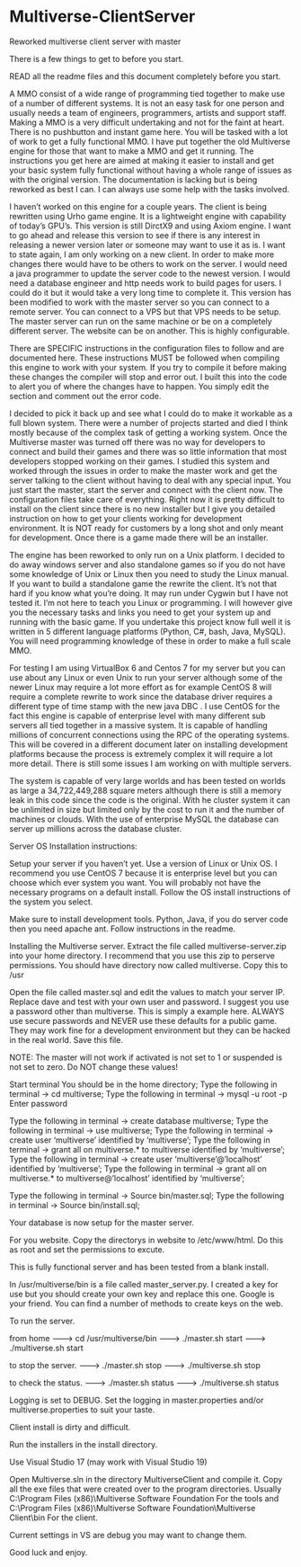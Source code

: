 # Multiverse-ClientServer
 Reworked multiverse client server with master

There is a few things to get to before you start.

READ all the readme files and this document completely before you start.

A MMO consist of a wide range of programming tied together to make use of a number of different systems. It is not an easy task for one person and usually needs a team of engineers, programmers, artists and support staff. Making a MMO is a very difficult undertaking and not for the faint at heart. There is no pushbutton and instant game here. You will be tasked with a lot of work to get a fully functional MMO. I have put together the old Multiverse engine for those that want to make a MMO and get it running. The instructions you get here are aimed at making it easier to install and get your basic system fully functional without having a whole range of issues as with the original version. The documentation is lacking but is being reworked as best I can. I can always use some help with the tasks involved.

I haven’t worked on this engine for a couple years. The client is being rewritten using Urho game engine. It is a lightweight engine with capability of today’s GPU’s. This version is still DirctX9 and using Axiom engine. I want to go ahead and release this version to see if there is any interest in releasing a newer version later or someone may want to use it as is. I want to state again, I am only working on a new client. In order to make more changes there would have to be others to work on the server. I would need a java programmer to update the server code to the newest version. I would need a database engineer and http needs work to build pages for users. I could do it but it would take a very long time to complete it. This version has been modified to work with the master server so you can connect to a remote server. You can connect to a VPS but that VPS needs to be setup. The master server can run on the same machine or be on a completely different server. The website can be on another. This is highly configurable.

There are SPECIFIC instructions in the configuration files to follow and are documented here. These instructions MUST be followed when compiling this engine to work with your system. If you try to compile it before making these changes the compiler will stop and error out. I built this into the code to alert you of where the changes have to happen. You simply edit the section and comment out the error code.

I decided to pick it back up and see what I could do to make it workable as a full blown system. There were a number of projects started and died I think mostly because of the complex task of getting a working system. Once the Multiverse master was turned off there was no way for developers to connect and build their games and there was so little information that most developers stopped working on their games. I studied this system and worked through the issues in order to make the master work and get the server talking to the client without having to deal with any special input. You just start the master, start the server and connect with the client now. The configuration files take care of everything. Right now it is pretty difficult to install on the client since there is no new installer but I give you detailed instruction on how to get your clients working for development environment. It is NOT ready for customers by a long shot and only meant for development. Once there is a game made there will be an installer.

The engine has been reworked to only run on a Unix platform. I decided to do away windows server and also standalone games so if you do not have some knowledge of Unix or Linux then you need to study the Linux manual. If you want to build a standalone game the rewrite the client. It’s not that hard if you know what you’re doing. It may run under Cygwin but I have not tested it. I’m not here to teach you Linux or programming. I will however give you the necessary tasks and links you need to get your system up and running with the basic game. If you undertake this project know full well it is written in 5 different language platforms (Python, C#, bash, Java, MySQL). You will need programming knowledge of these in order to make a full scale MMO.

For testing I am using VirtualBox 6 and Centos 7 for my server but you can use about any Linux or even Unix to run your server although some of the newer Linux may require a lot more effort as for example CentOS 8 will require a complete rewrite to work since the database driver requires a different type of time stamp with the new java DBC . I use CentOS for the fact this engine is capable of enterprise level with many different sub servers all tied together in a massive system. It is capable of handling millions of concurrent connections using the RPC of the operating systems. This will be covered in a different document later on installing development platforms because the process is extremely complex it will require a lot more detail. There is still some issues I am working on with multiple servers.

The system is capable of very large worlds and has been tested on worlds as large a  34,722,449,288 square meters although there is still a memory leak in this code since the code is the original. With he cluster system it can be unlimited in size but limited only by the cost to run it and the number of machines or clouds. With the use of enterprise MySQL the database can server up millions across the database cluster.

Server OS Installation instructions:

Setup your server if you haven’t yet. Use a version of Linux or Unix OS. I recommend you use CentOS 7 because it is enterprise level but you can choose which ever system you want. You will probably not have the necessary programs on a default install. Follow the OS install instructions of the system you select.

Make sure to install development tools. Python, Java, if you do server code then you need apache ant. Follow instructions in the readme.

Installing the Multiverse server. Extract the file called multiverse-server.zip into your home directory. I recommend that you use this zip to perserve permissions. You should have directory now called multiverse. Copy this to /usr

Open the file called master.sql and edit the values to match your server IP. Replace dave and test with your own user and password. I suggest you use a password other than multiverse. This is simply a example here. ALWAYS use secure passwords and NEVER use these defaults for a public game. They may work fine for a development environment but they can be hacked in the real world. Save this file.

NOTE: The master will not work if activated is not set to 1 or suspended is not set to zero. Do NOT change these values!

Start terminal
You should be in the home directory;
Type the following in terminal -> cd multiverse;
Type the following in terminal -> mysql -u root -p
Enter password

Type the following in terminal -> create database multiverse;
Type the following in terminal -> use multiverse;
Type the following in terminal -> create user ‘multiverse’ identified by ‘multiverse’;
Type the following in terminal -> grant all on multiverse.* to multiverse identified by ‘multiverse’;
Type the following in terminal -> create user ‘multiverse’@’localhost’ identified by ‘multiverse’;
Type the following in terminal -> grant all on multiverse.* to multiverse@’localhost’ identified by ‘multiverse’;

Type the following in terminal -> Source bin/master.sql;
Type the following in terminal -> Source bin/install.sql;

Your database is now setup for the master server.

For you website. Copy the directorys in website to /etc/www/html. Do this as root and set the permissions to excute.

This is fully functional server and has been tested from a blank install.

In /usr/multiverse/bin is a file called master_server.py. I created a key for use but you should create your own key and replace this one. Google is your friend. You can find a number of methods to create keys on the web.

To run the server.

from home ---> cd /usr/multiverse/bin
          ---> ./master.sh start
          ---> ./multiverse.sh start

to stop the server.
          ---> ./master.sh stop
          ---> ./multiverse.sh stop

to check the status.
          ---> ./master.sh status
          ---> ./multiverse.sh status

Logging is set to DEBUG. Set the logging in master.properties and/or multiverse.properties to suit your taste.

Client install is dirty and difficult.

Run the installers in the install directory.

Use Visual Studio 17 (may work with Visual Studio 19)

Open Multiverse.sln in the directory MultiverseClient and compile it. Copy all the exe files that were created over to the program directories. Usually C:\Program Files (x86)\Multiverse Software Foundation For the tools and C:\Program Files (x86)\Multiverse Software Foundation\Multiverse Client\bin For the client.

Current settings in VS are debug you may want to change them.

Good luck and enjoy.
